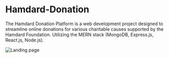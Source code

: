 # Hamdard-Donation
 The Hamdard Donation Platform is a web development project designed to streamline online donations for various charitable causes supported by the Hamdard Foundation. Utilizing the MERN stack (MongoDB, Express.js, React.js, Node.js).

![Landing page](https://github.com/httpsumairsaad1/Hamdard-Donation/assets/121795621/3ebd11f3-2cac-4103-89ec-4a7284f0e483)
